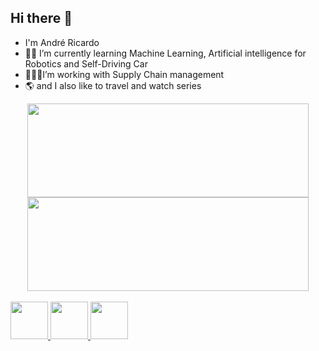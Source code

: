 ## Hi there 👋

- I'm André Ricardo
- 🌱🚎 I’m currently learning Machine Learning, Artificial intelligence for Robotics and Self-Driving Car
- 👨🏼‍💼I’m working with Supply Chain management
- 🌎 and I also like to travel and watch series


<div align="center">
  <a href="https://github.com/Dedeco1225">
  <img height="150em" width="450" src="https://github-readme-stats.vercel.app/api?username=Dedeco1225&show_icons=true&theme=dark&include_all_commits=true&count_private=true"/>
  <img height="150em" width="450"src="https://github-readme-stats.vercel.app/api/top-langs/?username=Dedeco1225&layout=compact&langs_count=7&theme=dark"/>
</div>
  
<div style="display: inline_block"><br>
 
  <img height="60" width="60" src="https://cdn.jsdelivr.net/gh/devicons/devicon/icons/jupyter/jupyter-original-wordmark.svg" />
  <img height="60" width="60" src="https://cdn.jsdelivr.net/gh/devicons/devicon/icons/python/python-original.svg" />
  <img height="60" width="60" src="https://cdn.jsdelivr.net/gh/devicons/devicon/icons/anaconda/anaconda-original.svg" />
</div>
  
##
  

<!--
**Dedeco1225/Dedeco1225** is a ✨ _special_ ✨ repository because its `README.md` (this file) appears on your GitHub profile.

Here are some ideas to get you started:

- 🔭 I’m currently working on ...
- 🌱 I’m currently learning ...
- 👯 I’m looking to collaborate on ...
- 🤔 I’m looking for help with ...
- 💬 Ask me about ...
- 📫 How to reach me: ...
- 😄 Pronouns: ...
- ⚡ Fun fact: ...
-->

